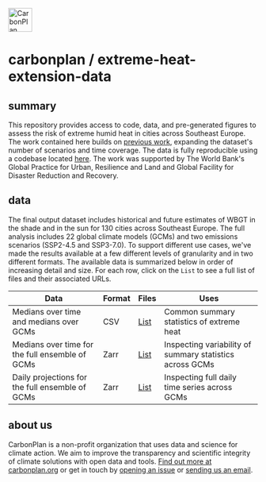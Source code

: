 <p align="left" >
<picture>
  <source media="(prefers-color-scheme: dark)" srcset="https://carbonplan-assets.s3.amazonaws.com/monogram/light-small.png">
  <img alt="CarbonPlan monogram." height="48" src="https://carbonplan-assets.s3.amazonaws.com/monogram/dark-small.png">
</picture>
</p>

# carbonplan / extreme-heat-extension-data

## summary

This repository provides access to code, data, and pre-generated figures to assess the risk of extreme humid heat in cities across Southeast Europe. The work contained here builds on [previous work](https://github.com/carbonplan/extreme-heat), expanding the dataset's number of scenarios and time coverage. The data is fully reproducible using a codebase located [here](https://github.com/carbonplan/extreme-heat-extension). The work was supported by The World Bank's Global Practice for Urban, Resilience and Land and Global Facility for Disaster Reduction and Recovery.

## data

The final output dataset includes historical and future estimates of WBGT in the shade and in the sun for 130 cities across Southeast Europe. The full analysis includes 22 global climate models (GCMs) and two emissions scenarios (SSP2-4.5 and SSP3-7.0). To support different use cases, we've made the results available at a few different levels of granularity and in two different formats. The available data is summarized below in order of increasing detail and size. For each row, click on the `List` to see a full list of files and their associated URLs.

| Data                                            | Format | Files                                   | Uses                                                     |
| ----------------------------------------------- | ------ | --------------------------------------- | -------------------------------------------------------- |
| Medians over time and medians over GCMs         | CSV    | [List](/data/csv_locations.md)          | Common summary statistics of extreme heat                |
| Medians over time for the full ensemble of GCMs | Zarr   | [List](/data/zarr_summary_locations.md) | Inspecting variability of summary statistics across GCMs |
| Daily projections for the full ensemble of GCMs | Zarr   | [List](/data/zarr_daily_locations.md)   | Inspecting full daily time series across GCMs            |

## about us

CarbonPlan is a non-profit organization that uses data and science for climate action. We aim to improve the transparency and scientific integrity of climate solutions with open data and tools. [Find out more at carbonplan.org](https://carbonplan.org/) or get in touch by [opening an issue](https://github.com/carbonplan/extreme-heat/issues/new) or [sending us an email](mailto:hello@carbonplan.org).
